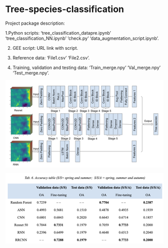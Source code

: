 # Tree-species-classification

Project package description:

1.Python scripts:
‘tree_classification_datapre.ipynb’
‘tree_classification_NN.ipynb’
‘check.py’
‘data_augmentation_script.ipynb’.

2. GEE script:
URL link with script.

3. Reference data:
‘File1.csv’
‘File2.csv’.

3. Training, validation and testing data:
‘Train_merge.npy’
‘Val_merge.npy’
‘Test_merge.npy’.

![This is an image](https://github.com/SiruiWang0731/Tree-species-classification/blob/58e921832328a3938e346923320466bd411eac2c/Screenshot%202023-02-08%20at%2023.16.17.png)


![This is an image](https://github.com/SiruiWang0731/Tree-species-classification/blob/5f27eaaba9bf5d29d07ead18b8e9375f54587a28/Screenshot%202023-02-08%20at%2023.18.48.png)

